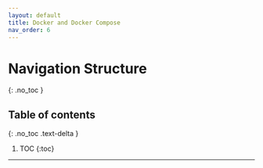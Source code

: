 ```yaml
---
layout: default
title: Docker and Docker Compose
nav_order: 6
---
```


# Navigation Structure
{: .no_toc }

## Table of contents
{: .no_toc .text-delta }

1. TOC
{:toc}

---